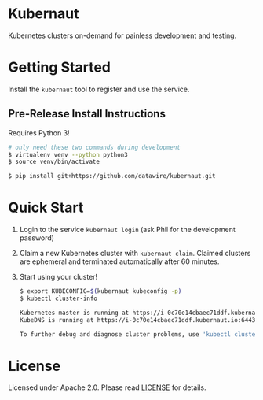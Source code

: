 # Kubernaut

Kubernetes clusters on-demand for painless development and testing.

# Getting Started

Install the `kubernaut` tool to register and use the service.

## Pre-Release Install Instructions

Requires Python 3!

```bash
# only need these two commands during development
$ virtualenv venv --python python3
$ source venv/bin/activate

$ pip install git+https://github.com/datawire/kubernaut.git
```

# Quick Start

1. Login to the service `kubernaut login` (ask Phil for the development password)

2. Claim a new Kubernetes cluster with `kubernaut claim`. Claimed clusters are ephemeral and terminated automatically after 60 minutes.

3. Start using your cluster!

    ```bash
    $ export KUBECONFIG=$(kubernaut kubeconfig -p)
    $ kubectl cluster-info

    Kubernetes master is running at https://i-0c70e14cbaec71ddf.kubernaut.io:6443
    KubeDNS is running at https://i-0c70e14cbaec71ddf.kubernaut.io:6443/api/v1/proxy/namespaces/kube-system/services/kube-dns

    To further debug and diagnose cluster problems, use 'kubectl cluster-info dump'.
    ```

# License

Licensed under Apache 2.0. Please read [LICENSE](LICENSE) for details.
